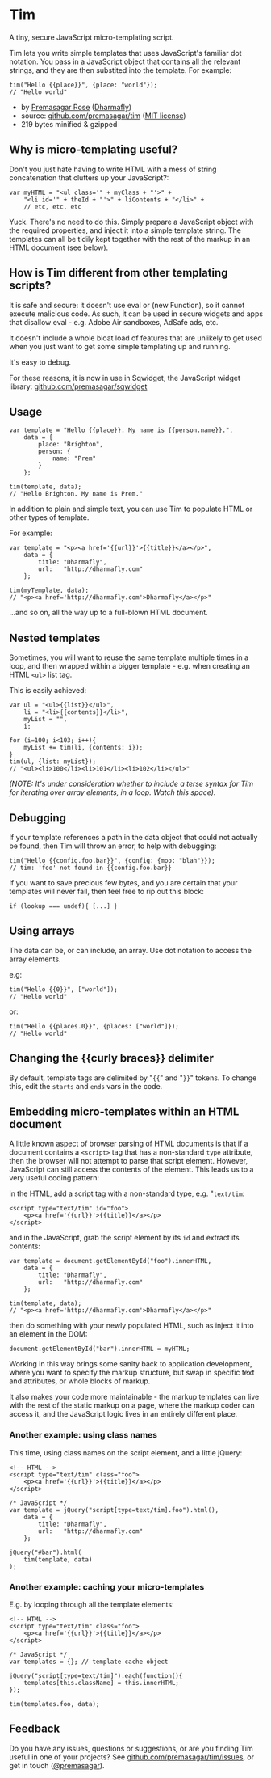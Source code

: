# Tim

A tiny, secure JavaScript micro-templating script.

Tim lets you write simple templates that uses JavaScript's familiar dot notation. You pass in a JavaScript object that contains all the relevant strings, and they are then substited into the template. For example:

    tim("Hello {{place}}", {place: "world"});
    // "Hello world"

* by [Premasagar Rose](http://premasagar.com) 
    ([Dharmafly](http://dharmafly.com))
* source: [github.com/premasagar/tim](http://github.com/premasagar/tim) ([MIT license](http://opensource.org/licenses/mit-license.php))
* 219 bytes minified & gzipped


## Why is micro-templating useful?
Don't you just hate having to write HTML with a mess of string concatenation that clutters up your JavaScript?:

    var myHTML = "<ul class='" + myClass + "'>" +
        "<li id='" + theId + "'>" + liContents + "</li>" +
        // etc, etc, etc
        
Yuck. There's no need to do this. Simply prepare a JavaScript object with the required properties, and inject it into a simple template string. The templates can all be tidily kept together with the rest of the markup in an HTML document (see below).


## How is Tim different from other templating scripts?
It is safe and secure: it doesn't use eval or (new Function), so it cannot execute malicious code. As such, it can be used in secure widgets and apps that disallow eval - e.g. Adobe Air sandboxes, AdSafe ads, etc.

It doesn't include a whole bloat load of features that are unlikely to get used when you just want to get some simple templating up and running.

It's easy to debug.

For these reasons, it is now in use in Sqwidget, the JavaScript widget library: [github.com/premasagar/sqwidget](http://github.com/premasagar/sqwidget)


## Usage

    var template = "Hello {{place}}. My name is {{person.name}}.",
        data = {
            place: "Brighton",
            person: {
                name: "Prem"
            }
        };
        
    tim(template, data);
    // "Hello Brighton. My name is Prem."


In addition to plain and simple text, you can use Tim to populate HTML or other types of template.

For example:

    var template = "<p><a href='{{url}}'>{{title}}</a></p>",
        data = {
            title: "Dharmafly",
            url:   "http://dharmafly.com"
        };
        
    tim(myTemplate, data);
    // "<p><a href='http://dharmafly.com'>Dharmafly</a></p>"
    
...and so on, all the way up to a full-blown HTML document.


## Nested templates
Sometimes, you will want to reuse the same template multiple times in a loop, and then wrapped within a bigger template - e.g. when creating an HTML `<ul>` list tag.

This is easily achieved:

    var ul = "<ul>{{list}}</ul>",
        li = "<li>{{contents}}</li>",
        myList = "",
        i;
        
    for (i=100; i<103; i++){
        myList += tim(li, {contents: i});
    }
    tim(ul, {list: myList});
    // "<ul><li>100</li><li>101</li><li>102</li></ul>"
    
_(NOTE: It's under consideration whether to include a terse syntax for Tim for iterating over array elements, in a loop. Watch this space)._
        

## Debugging
If your template references a path in the data object that could not actually be found, then Tim will throw an error, to help with debugging:

    tim("Hello {{config.foo.bar}}", {config: {moo: "blah"}});
    // tim: 'foo' not found in {{config.foo.bar}}

If you want to save precious few bytes, and you are certain that your templates will never fail, then feel free to rip out this block:

    if (lookup === undef){ [...] }


## Using arrays
The data can be, or can include, an array. Use dot notation to access the array elements.

e.g:

    tim("Hello {{0}}", ["world"]);
    // "Hello world"
    
or:

    tim("Hello {{places.0}}", {places: ["world"]});
    // "Hello world"


## Changing the {{curly braces}} delimiter
By default, template tags are delimited by "`{{`" and "`}}`" tokens.
To change this, edit the `starts` and `ends` vars in the code.


## Embedding micro-templates within an HTML document
A little known aspect of browser parsing of HTML documents is that if a document contains a `<script>` tag that has a non-standard `type` attribute, then the browser will not attempt to parse that script element. However, JavaScript can still access the contents of the element. This leads us to a very useful coding pattern:

in the HTML, add a script tag with a non-standard type, e.g. "`text/tim`:

    <script type="text/tim" id="foo">
        <p><a href='{{url}}'>{{title}}</a></p>
    </script>
    
and in the JavaScript, grab the script element by its `id` and extract its contents:

    var template = document.getElementById("foo").innerHTML,
        data = {
            title: "Dharmafly",
            url:   "http://dharmafly.com"
        };
        
    tim(template, data);
    // "<p><a href='http://dharmafly.com'>Dharmafly</a></p>"

then do something with your newly populated HTML, such as inject it into an element in the DOM:

    document.getElementById("bar").innerHTML = myHTML;
        

Working in this way brings some sanity back to application development, where you want to specify the markup structure, but swap in specific text and attributes, or whole blocks of markup.

It also makes your code more maintainable - the markup templates can live with the rest of the static markup on a page, where the markup coder can access it, and the JavaScript logic lives in an entirely
different place.

### Another example: using class names
This time, using class names on the script element, and a little jQuery:

    <!-- HTML -->
    <script type="text/tim" class="foo">
        <p><a href='{{url}}'>{{title}}</a></p>
    </script>
    
    /* JavaScript */
    var template = jQuery("script[type=text/tim].foo").html(),
        data = {
            title: "Dharmafly",
            url:   "http://dharmafly.com"
        };
        
    jQuery("#bar").html(
        tim(template, data)
    );

### Another example: caching your micro-templates
E.g. by looping through all the template elements:

    <!-- HTML -->
    <script type="text/tim" class="foo">
        <p><a href='{{url}}'>{{title}}</a></p>
    </script>
    
    /* JavaScript */
    var templates = {}; // template cache object
    
    jQuery("script[type=text/tim]").each(function(){
        templates[this.className] = this.innerHTML;
    });
    
    tim(templates.foo, data);

## Feedback
Do you have any issues, questions or suggestions, or are you finding Tim useful in one of your projects? See [github.com/premasagar/tim/issues](http://github.com/premasagar/tim/issues), or get in touch ([@premasagar](http://twitter.com/premasagar)).
